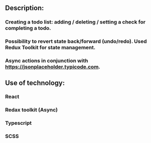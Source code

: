 ## Description:
### Creating a todo list: adding / deleting / setting a check for completing a todo. 
### Possibility to revert state back/forward (undo/redo). Used Redux Toolkit for state management. 
### Async actions in conjunction with https://jsonplaceholder.typicode.com.

## Use of technology:
### React
### Redax toolkit (Async)
### Typescript
### SCSS
